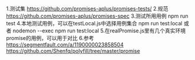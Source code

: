 1.测试集
https://github.com/promises-aplus/promises-tests/
2.规范
https://github.com/promises-aplus/promises-spec
3.测试所用用例
npm run test
4.本地测试用例，可以在testLocal.js中选择用例集合
npm run test:local
或者
nodemon --exec npm run test:local
5.在realPromise.js里有几个真实环境promise的用例，可以用于对比
6.参考
https://segmentfault.com/a/1190000023858504
https://github.com/Shenfq/polyfill/tree/master/promise